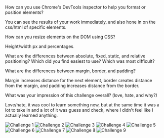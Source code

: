 How can you use Chrome's DevTools inspector to help you format or position elements?

You can see the results of your work immediately, and also hone in on the css/html of specific elements.

How can you resize elements on the DOM using CSS?

Height/width px and percentages.

What are the differences between absolute, fixed, static, and relative positioning? Which did you find easiest to use? Which was most difficult?

What are the differences between margin, border, and padding?

Margin increases distance for the next element, border creates distance from the margin, and padding increases distance from the border.

What was your impression of this challenge overall? (love, hate, and why?)

Love/hate, it was cool to learn something new, but at the same time it was a lot to take in and a lot of it was guess and check, where I didn't feel like I actually learned anything.

![Challenge 1](imgs/Challenge-1.png)
![Challenge 2](imgs/Challenge-2.png)
![Challenge 3](imgs/Challenge-3.png)
![Challenge 4](imgs/Challenge-4.png)
![Challenge 5](imgs/Challenge-5.png)
![Challenge 6](imgs/Challenge-6.png)
![Challenge 7](imgs/Challenge-7.png)
![Challenge 8](imgs/Challenge-8.png)
![Challenge 9](imgs/Challenge-9.png)